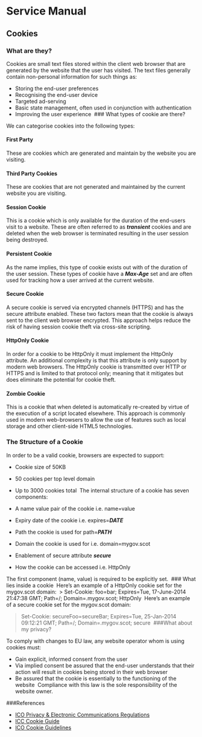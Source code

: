 # Service Manual

## Cookies

### What are they?

Cookies are small text files stored within the client web browser that are generated by the website that the user has visited. The text files generally contain non-personal information for such things as:

* Storing the end-user preferences
* Recognising the end-user device
* Targeted ad-serving
* Basic state management, often used in conjunction with authentication
* Improving the user experience  ### What types of cookie are there?

We can categorise cookies into the following types:

#### First Party

These are cookies which are generated and maintain by the website you are visiting.

#### Third Party Cookies 
These are cookies that are not generated and maintained by the current website you are visiting. 
#### Session Cookie

This is a cookie which is only available for the duration of the end-users visit to a website. These are often referred to as ***transient*** cookies and are deleted when the web browser is terminated resulting in the user session being destroyed.

#### Persistent Cookie 
As the name implies, this type of cookie exists out with of the duration of the user session. These types of cookie have a ***Max-Age*** set and are often used for tracking how a user arrived at the current website.  

#### Secure Cookie
A secure cookie is served via encrypted channels (HTTPS) and has the secure attribute enabled. These two factors mean that the cookie is always sent to the client web browser encrypted. This approach helps reduce the risk of having session cookie theft via cross-site scripting.

#### HttpOnly Cookie 
In order for a cookie to be HttpOnly it must implement the HttpOnly attribute. An additional complexity is that this attribute is only support by modern web browsers. The HttpOnly cookie is transmitted over HTTP or HTTPS and is limited to that protocol only; meaning that it mitigates but does eliminate the potential for cookie theft. 
#### Zombie Cookie

This is a cookie that when deleted is automatically re-created by virtue of the execution of a script located elsewhere. This approach is commonly used in modern web-browsers to allow the use of features such as local storage and other client-side HTML5 technologies.

### The Structure of a Cookie
In order to be a valid cookie, browsers are expected to support:

* Cookie size of 50KB
* 50 cookies per top level domain
* Up to 3000 cookies total 
The internal structure of a cookie has seven components:

* A name value pair of the cookie i.e. name=value
* Expiry date of the cookie i.e. expires=***DATE***
* Path the cookie is used for path=***PATH***
* Domain the cookie is used for i.e. domain=mygov.scot
* Enablement of secure attribute ***secure***
* How the cookie can be accessed i.e. HttpOnly

The first component (name, value) is required to be explicitly set.
 ### What lies inside a cookie
 Here’s an example of a HttpOnly cookie set for the mygov.scot domain:
 > Set-Cookie: foo=bar; Expires=Tue, 17-June-2014 21:47:38 GMT; Path=/; Domain=.mygov.scot; HttpOnly 
Here’s an example of a secure cookie set for the mygov.scot domain: 
> Set-Cookie: secureFoo=secureBar; Expires=Tue, 25-Jan-2014 09:12:21 GMT; Path=/; Domain=.mygov.scot; secure 
###What about my privacy?

To comply with changes to EU law, any website operator whom is using cookies must:

* Gain explicit, informed consent from the user
* Via implied consent be assured that the end-user understands that their action will result in cookies being stored in their web browser
* Be assured that the cookie is essentially to the functioning of the website  Compliance with this law is the sole responsibility of the website owner.

###References

* [ICO Privacy & Electronic Communications Regulations](http://ico.org.uk/for_organisations/privacy_and_electronic_communications)
* [ICC Cookie Guide](http://www.international-chamber.co.uk/components/com_wordpress/wp/wp-content/uploads/2012/04/icc_uk_cookie_guide.pdf)
* [ICO Cookie Guidelines](http://ico.org.uk/for_organisations/privacy_and_electronic_communications/the_guide/cookies)
 
 
